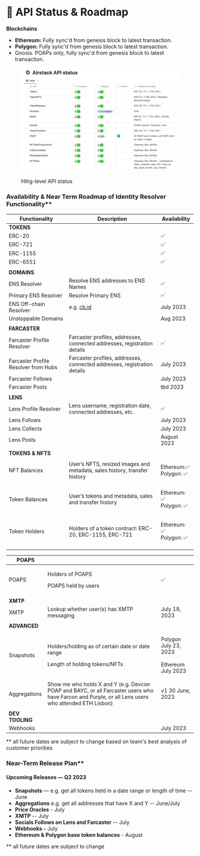 # 🚦 API Status & Roadmap

**Blockchains**

* **Ethereum:** Fully sync'd from genesis block to latest transaction.&#x20;
* **Polygon:** Fully sync'd from genesis block to latest transaction.&#x20;
* Gnosis. POAPs only, fully sync'd from genesis block to latest transaction.&#x20;

<figure><img src="../.gitbook/assets/Screen Shot 2023-07-17 at 7.52.30 AM.png" alt=""><figcaption><p>Hihg-level API status</p></figcaption></figure>

### Availability & Near Term Roadmap of Identity Resolver Functionality\*\*

| Functionality                        | Description                                                               | Availability                     |
| ------------------------------------ | ------------------------------------------------------------------------- | -------------------------------- |
| **TOKENS**                           |                                                                           |                                  |
| ERC-20                               |                                                                           | ✅                                |
| ERC-721                              |                                                                           | ✅                                |
| ERC-1155                             |                                                                           | ✅                                |
| ERC-6551                             |                                                                           | ✅                                |
|                                      |                                                                           |                                  |
| **DOMAINS**                          |                                                                           |                                  |
| ENS Resolver                         | Resolve ENS addresses to ENS Names                                        | ✅                                |
| Primary ENS Resolver                 | Resolve Primary ENS                                                       | ✅                                |
| ENS Off-chain Resolver               | e.g. [cb.id](http://cb.id)                                                | July 2023                        |
| Unstoppable Domains                  |                                                                           | Aug 2023                         |
|                                      |                                                                           |                                  |
| **FARCASTER**                        |                                                                           |                                  |
| Farcaster Profile Resolver           | Farcaster profiles, addresses, connected addresses, registration details  | ✅                                |
| Farcaster Profile Resolver from Hubs | Farcaster profiles, addresses, connected addresses, registration details  | July 2023                        |
| Farcaster Follows                    |                                                                           | July 2023                        |
| Farcaster Posts                      |                                                                           | tbd 2023                         |
|                                      |                                                                           |                                  |
| **LENS**                             |                                                                           |                                  |
| Lens Profile Resolver                | Lens username, registration date, connected addresses, etc.               | ✅                                |
| Lens Follows                         |                                                                           | July 2023                        |
| Lens Collects                        |                                                                           | July 2023                        |
| Lens Posts                           |                                                                           | August 2023                      |
|                                      |                                                                           |                                  |
| **TOKENS & NFTS**                    |                                                                           |                                  |
| NFT Balances                         | User’s NFTS, resized images and metadata, sales history, transfer history | <p>Ethereum:✅<br>Polygon: ✅</p>  |
| Token Balances                       | User’s tokens and metadata, sales and transfer history                    | <p>Ethereum: ✅<br>Polygon: ✅</p> |
| Token Holders                        | Holders of a token contract: ERC-20, ERC-1155, ERC-721                    | <p>Ethereum: ✅<br>Polygon: ✅</p> |
|                                      |                                                                           |                                  |

| **POAPS**       |                                                                                                                                                     |                                                        |
| --------------- | --------------------------------------------------------------------------------------------------------------------------------------------------- | ------------------------------------------------------ |
| POAPS           | <p>Holders of POAPS </p><p>POAPS held by users</p>                                                                                                  | ✅                                                      |
|                 |                                                                                                                                                     |                                                        |
| **XMTP**        |                                                                                                                                                     |                                                        |
| XMTP            | Lookup whether user(s) has XMTP messaging                                                                                                           | July  19, 2023                                         |
|                 |                                                                                                                                                     |                                                        |
| **ADVANCED**    |                                                                                                                                                     |                                                        |
| Snapshots       | <p>Holders/holding as of certain date or date range</p><p></p><p>Length of holding tokens/NFTs</p>                                                  | <p>Polygon July 23, 2023<br><br>Ethereum July 2023</p> |
| Aggregations    | Show me who holds X and Y (e.g. Devcon POAP and BAYC, or all Farcaster users who have Farcon and Purple, or all Lens users who attended ETH Lisbon) | v1 30 June, 2023                                       |
|                 |                                                                                                                                                     |                                                        |
| **DEV TOOLING** |                                                                                                                                                     |                                                        |
| Webhooks        |                                                                                                                                                     | July 2023                                              |

\*\* all future dates are subject to change based on team's best analysis of customer priorities

###

### Near-Term Release Plan\*\*

#### **Upcoming Releases — Q2 2023**

* **Snapshots** — e.g. get all tokens held in a date range or length of time -- June
* **Aggregations** e.g. get all addresses that have X and Y -- June/July
* **Price Oracles** - July
* **XMTP** -- July
* **Socials Follows on Lens and Farcaster** -- July
* **Webhooks -** July
* **Ethereum & Polygon base token balances** - August



\*\* all future dates are subject to change
